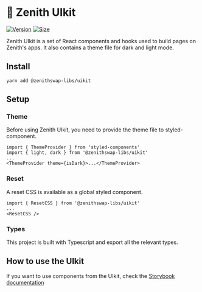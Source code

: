 # 🥞 Zenith UIkit

[![Version](https://img.shields.io/npm/v/@zenithswap-libs/uikit)](https://www.npmjs.com/package/@zenithswap-libs/uikit) [![Size](https://img.shields.io/bundlephobia/min/@zenithswap-libs/uikit)](https://www.npmjs.com/package/@zenithswap-libs/uikit)

Zenith UIkit is a set of React components and hooks used to build pages on Zenith's apps. It also contains a theme file for dark and light mode.

## Install

`yarn add @zenithswap-libs/uikit`

## Setup

### Theme

Before using Zenith UIkit, you need to provide the theme file to styled-component.

```
import { ThemeProvider } from 'styled-components'
import { light, dark } from '@zenithswap-libs/uikit'
...
<ThemeProvider theme={isDark}>...</ThemeProvider>
```

### Reset

A reset CSS is available as a global styled component.

```
import { ResetCSS } from '@zenithswap-libs/uikit'
...
<ResetCSS />
```

### Types

This project is built with Typescript and export all the relevant types.

## How to use the UIkit

If you want to use components from the UIkit, check the [Storybook documentation](https://zenithswap.github.io/zenith-uikit/)
